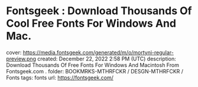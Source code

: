 # Fontsgeek : Download Thousands Of Cool Free Fonts For Windows And Mac.

cover: https://media.fontsgeek.com/generated/m/o/mortyni-regular-preview.png
created: December 22, 2022 2:58 PM (UTC)
description: Download Thousands Of Free Fonts For Windows And Macintosh From Fontsgeek.com .
folder: BOOKMRKS-MTHRFCKR / DESGN-MTHRFCKR / Fonts
tags: fonts
url: https://fontsgeek.com/